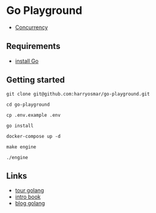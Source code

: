 # Go Playground

- [Concurrency](https://github.com/harryosmar/go-playground/blob/master/concurrency.md)

## Requirements

- [install Go](https://golang.org/doc/install)


## Getting started

```
git clone git@github.com:harryosmar/go-playground.git

cd go-playground

cp .env.example .env

go install

docker-compose up -d

make engine

./engine
```


## Links

- [tour golang](https://tour.golang.org/list)
- [intro book](https://www.golang-book.com/books/intro)
- [blog golang](https://blog.golang.org/)